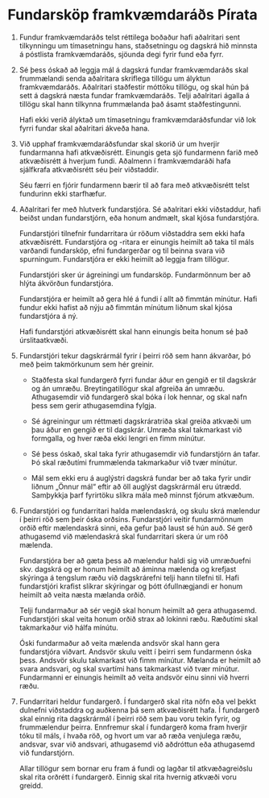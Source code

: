 # Fundarsköp framkvæmdaráðs Pírata

 1. Fundur framkvæmdaráðs telst réttilega boðaður hafi aðalritari sent tilkynningu um tímasetningu hans, staðsetningu og dagskrá hið minnsta á póstlista framkvæmdaráðs, sjöunda degi fyrir fund eða fyrr.

 2. Sé þess óskað að leggja mál á dagskrá fundar framkvæmdaráðs skal frummælandi senda aðalritara skriflega tillögu um ályktun framkvæmdaráðs.
    Aðalritari staðfestir móttöku tillögu, og skal hún þá sett á dagskrá næsta fundar framkvæmdaráðs.
    Telji aðalritari ágalla á tillögu skal hann tilkynna frummælanda það ásamt staðfestingunni.

    Hafi ekki verið ályktað um tímasetningu framkvæmdaráðsfundar við lok fyrri fundar skal aðalritari ákveða hana.

 3. Við upphaf framkvæmdaráðsfundar skal skorið úr um hverjir fundarmanna hafi atkvæðisrétt.
    Einungis geta sjö fundarmenn farið með atkvæðisrétt á hverjum fundi.
    Aðalmenn í framkvæmdaráði hafa sjálfkrafa atkvæðisrétt séu þeir viðstaddir.

    Séu færri en fjórir fundarmenn bærir til að fara með atkvæðisrétt telst fundurinn ekki starfhæfur.

 4. Aðalritari fer með hlutverk fundarstjóra.
    Sé aðalritari ekki viðstaddur, hafi beiðst undan fundarstjórn, eða honum andmælt, skal kjósa fundarstjóra.

    Fundarstjóri tilnefnir fundarritara úr röðum viðstaddra sem ekki hafa atkvæðisrétt.
    Fundarstjóra og -ritara er einungis heimilt að taka til máls varðandi fundarsköp, efni fundargerðar og til beinna svara við spurningum.
    Fundarstjóra er ekki heimilt að leggja fram tillögur.

    Fundarstjóri sker úr ágreiningi um fundarsköp. Fundarmönnum ber að hlýta ákvörðun fundarstjóra.

    Fundarstjóra er heimilt að gera hlé á fundi í allt að fimmtán mínútur.
    Hafi fundur ekki hafist að nýju að fimmtán mínútum liðnum skal kjósa fundarstjóra á ný.

    Hafi fundarstjóri atkvæðisrétt skal hann einungis beita honum sé það úrslitaatkvæði.

 5. Fundarstjóri tekur dagskrármál fyrir í þeirri röð sem hann ákvarðar, þó með þeim takmörkunum sem hér greinir.

    - Staðfesta skal fundargerð fyrri fundar áður en gengið er til dagskrár og án umræðu.
      Breytingatillögur skal afgreiða án umræðu.
      Athugasemdir við fundargerð skal bóka í lok hennar, og skal nafn þess sem gerir athugasemdina fylgja.

    - Sé ágreiningur um réttmæti dagskráratriða skal greiða atkvæði um þau áður en gengið er til dagskrár.
      Umræða skal takmarkast við formgalla, og hver ræða ekki lengri en fimm mínútur.

    - Sé þess óskað, skal taka fyrir athugasemdir við fundarstjórn án tafar.
      Þó skal ræðutími frummælenda takmarkaður við tvær mínútur.

    - Mál sem ekki eru á auglýstri dagskrá fundar ber að taka fyrir undir liðnum „Önnur mál“ eftir að öll auglýst dagskrármál eru útrædd.
      Samþykkja þarf fyrirtöku slíkra mála með minnst fjórum atkvæðum.

 6. Fundarstjóri og fundarritari halda mælendaskrá, og skulu skrá mælendur í þeirri röð sem þeir óska orðsins.
    Fundarstjóri veitir fundarmönnum orðið eftir mælendaskrá sinni, eða gefur það laust sé hún auð.
    Sé gerð athugasemd við mælendaskrá skal fundarritari skera úr um röð mælenda.

    Fundarstjóra ber að gæta þess að mælendur haldi sig við umræðuefni skv. dagskrá og er honum heimilt að áminna mælenda og krefjast skýringa á tengslum ræðu við dagskrárefni telji hann tilefni til.
    Hafi fundarstjóri krafist slíkrar skýringar og þótt ófullnægjandi er honum heimilt að veita næsta mælanda orðið.

    Telji fundarmaður að sér vegið skal honum heimilt að gera athugasemd.
    Fundarstjóri skal veita honum orðið strax að lokinni ræðu.
    Ræðutími skal takmarkaður við hálfa mínútu.

    Óski fundarmaður að veita mælenda andsvör skal hann gera fundarstjóra viðvart.
    Andsvör skulu veitt í þeirri sem fundarmenn óska þess.
    Andsvör skulu takmarkast við fimm mínútur.
    Mælanda er heimilt að svara andsvari, og skal svartími hans takmarkast við tvær mínútur.
    Fundarmanni er einungis heimilt að veita andsvör einu sinni við hverri ræðu.

 7. Fundarritari heldur fundargerð.
    Í fundargerð skal rita nöfn eða vel þekkt dulnefni viðstaddra og auðkenna þá sem atkvæðisrétt hafa.
    Í fundargerð skal einnig rita dagskrármál í þeirri röð sem þau voru tekin fyrir, og frummælendur þeirra.
    Ennfremur skal í fundargerð koma fram hverjir tóku til máls, í hvaða röð, og hvort um var að ræða venjulega ræðu, andsvar, svar við andsvari, athugasemd við aðdróttun eða athugasemd við fundarstjórn.

    Allar tillögur sem bornar eru fram á fundi og lagðar til atkvæðagreiðslu skal rita orðrétt í fundargerð.
    Einnig skal rita hvernig atkvæði voru greidd.
